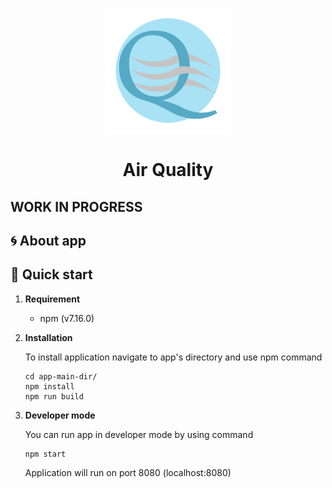 <p align="center">
        <img alt="Air Quality Logo" src="src/assets/AirQualityLogo.svg" width="200" />
</p>

<h1 align="center">
  Air Quality
</h1>

## WORK IN PROGRESS

## :cyclone: About app

## 🚀 Quick start

1.  **Requirement**

    - npm (v7.16.0)

2.  **Installation**

    To install application navigate to app's directory and use npm command

    ```shell
    cd app-main-dir/
    npm install
    npm run build
    ```

3.  **Developer mode**

    You can run app in developer mode by using command

    ```shell
    npm start
    ```

    Application will run on port 8080 (localhost:8080)

